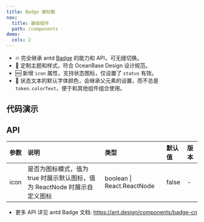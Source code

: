 ```yaml
---
title: Badge 徽标数
nav:
  title: 基础组件
  path: /components
demo:
  cols: 2
---
```


- 🔥 完全继承 antd [Badge](https://ant.design/components/badge-cn) 的能力和 API，可无缝切换。
- 💄 定制主题和样式，符合 OceanBase Design 设计规范。
- 🆕 新增 `icon` 属性，支持状态图标，仅设置了 `status` 有效。
- 📢 状态文本的默认字体颜色，会继承父元素的设置，而不总是 `token.colorText`，便于和其他组件组合使用。

## 代码演示

<!-- prettier-ignore -->
<code src="./demo/count.tsx" title="数字徽标"></code>
<code src="./demo/count-independent.tsx" title="独立使用的数字徽标" description="不包裹任何元素。"></code>
<code src="./demo/dot.tsx" title="徽标点"></code>
<code src="./demo/status.tsx" title="状态点" description="用于表示状态的小圆点。"></code>
<code src="./demo/status-icon.tsx" title="状态图标" description="使用图标标识状态，增强感知。"></code>
<code src="./demo/status-custom-icon.tsx" title="自定义状态图标"></code>
<code src="./demo/status-inner.tsx" title="状态点和状态图标和其他组件组合使用" description="字体大小和颜色应该继承父元素。"></code>
<code src="./demo/ribbon.tsx" title="缎带徽标"></code>

## API

| 参数 | 说明 | 类型 | 默认值 | 版本 |
| :-- | :-- | :-- | :-- | :-- |
| icon | 是否为图标模式，值为 true 时展示默认图标，值为 ReactNode 时展示自定义图标 | boolean \| React.ReactNode | false | - |

- 更多 API 详见 antd Badge 文档: https://ant.design/components/badge-cn
